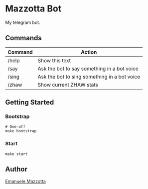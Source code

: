 # Mazzotta Bot

My telegram bot.

## Commands

|Command|Action|
|---|---|
|/help|Show this text|
|/say|Ask the bot to say something in a bot voice|
|/sing|Ask the bot to sing something in a bot voice|
|/zhaw|Show current ZHAW stats|

## Getting Started

### Bootstrap

```
# One-off
make bootstrap
```

### Start

```
make start
```

## Author

[Emanuele Mazzotta](mailto:hello@mazzotta.me)
